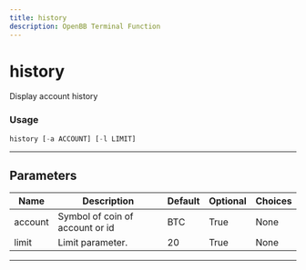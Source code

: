 ```yaml
---
title: history
description: OpenBB Terminal Function
---
```


# history

Display account history

### Usage

```python
history [-a ACCOUNT] [-l LIMIT]
```

---

## Parameters

| Name | Description | Default | Optional | Choices |
| ---- | ----------- | ------- | -------- | ------- |
| account | Symbol of coin of account or id | BTC | True | None |
| limit | Limit parameter. | 20 | True | None |

---
